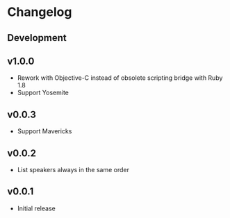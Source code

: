# Changelog

## Development

## v1.0.0

* Rework with Objective-C instead of obsolete scripting bridge with Ruby 1.8
* Support Yosemite

## v0.0.3

* Support Mavericks

## v0.0.2

* List speakers always in the same order

## v0.0.1

* Initial release

